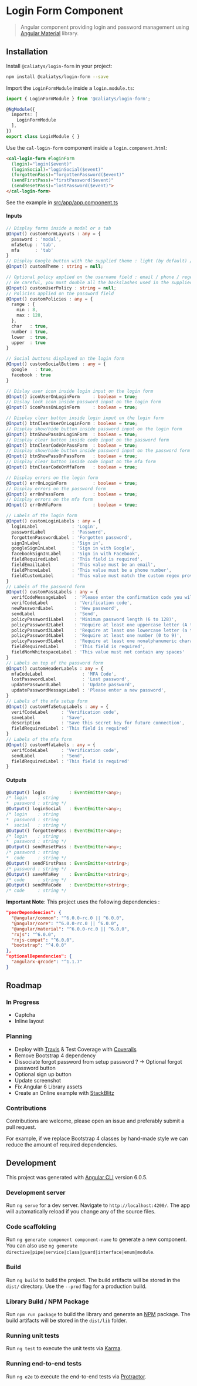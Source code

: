 # Login Form Component
> Angular component providing login and password management using [Angular Material](https://material.angular.io) library.

## Installation
Install `@caliatys/login-form` in your project:
```sh
npm install @caliatys/login-form --save
```

Import the `LoginFormModule` inside a `login.module.ts`:
```typescript
import { LoginFormModule } from '@caliatys/login-form';

@NgModule({
  imports: [
    LoginFormModule
  ],
})
export class LoginModule { }
```

Use the `cal-login-form` component inside a `login.component.html`:
```html
<cal-login-form #loginForm 
  (login)="login($event)" 
  (loginSocial)="loginSocial($event)" 
  (forgottenPass)="forgottenPassword($event)" 
  (sendFirstPass)="firstPassword($event)" 
  (sendResetPass)="lostPassword($event)">
</cal-login-form>
```

See the example in [src/app/app.component.ts](https://github.com/Caliatys/LoginComponent/blob/master/src/app/app.component.ts)

#### Inputs
```typescript
// Display forms inside a modal or a tab
@Input() customFormLayouts : any = {
  password : 'modal',
  mfaSetup : 'tab',
  mfa      : 'tab'
}
// Display Google button with the supplied theme : light (by default) / dark 
@Input() customTheme : string = null;

// Optional policy applied on the username field : email / phone / regex
// Be careful, you must double all the backslashes used in the supplied regex
@Input() customUserPolicy : string = null;
// Policies applied on the password field
@Input() customPolicies : any = {
  range : {
    min : 8,
    max : 128,
  },
  char   : true,
  number : true,
  lower  : true,
  upper  : true
}

// Social buttons displayed on the login form
@Input() customSocialButtons : any = {
  google   : true,
  facebook : true
}

// Dislay user icon inside login input on the login form
@Input() iconUserOnLoginForm     : boolean = true;
// Dislay lock icon inside password input on the login form
@Input() iconPassOnLoginForm     : boolean = true;

// Display clear button inside login input on the login form
@Input() btnClearUserOnLoginForm : boolean = true;
// Display show/hide button inside password input on the login form
@Input() btnShowPassOnLoginForm  : boolean = true;
// Display clear button inside code input on the password form
@Input() btnClearCodeOnPassForm  : boolean = true;
// Display show/hide button inside password input on the password form
@Input() btnShowPassOnPassForm   : boolean = true;
// Display clear button inside code input on the mfa form
@Input() btnClearCodeOnMfaForm   : boolean = true;

// Display errors on the login form
@Input() errOnLoginForm          : boolean = true;
// Display errors on the password form
@Input() errOnPassForm           : boolean = true;
// Display errors on the mfa form
@Input() errOnMfaForm            : boolean = true;

// Labels of the login form
@Input() customLoginLabels : any = {
  loginLabel             : 'Login',
  passwordLabel          : 'Password',
  forgottenPasswordLabel : 'Forgotten password',
  signInLabel            : 'Sign in',
  googleSignInLabel      : 'Sign in with Google',
  facebookSignInLabel    : 'Sign in with Facebook',
  fieldRequiredLabel     : 'This field is required',
  fieldEmailLabel        : 'This value must be an email',
  fieldPhoneLabel        : 'This value must be a phone number',
  fieldCustomLabel       : 'This value must match the custom regex provided'
}
// Labels of the password form
@Input() customPassLabels : any = {
  verifCodeMessageLabel   : 'Please enter the confirmation code you will receive by email',
  verifCodeLabel          : 'Verification code',
  newPasswordLabel        : 'New password',
  sendLabel               : 'Send',
  policyPassword1Label    : 'Minimum password length (6 to 128)',
  policyPassword2Label    : 'Require at least one uppercase letter (A to Z)',
  policyPassword3Label    : 'Require at least one lowercase letter (a to z)',
  policyPassword4Label    : 'Require at least one number (0 to 9)',
  policyPassword5Label    : 'Require at least one nonalphanumeric character ! @ # $ % ^ & * ( ) _ + - = [ ] { } | \'',
  fieldRequiredLabel      : 'This field is required',
  fieldNonWhitespaceLabel : 'This value must not contain any spaces'
}
// Labels on top of the password form
@Input() customHeaderLabels : any = {
  mfaCodeLabel               : 'MFA Code',
  lostPasswordLabel          : 'Lost password',
  updatePasswordLabel        : 'Update password',
  updatePasswordMessageLabel : 'Please enter a new password',
}
// Labels of the mfa setup form
@Input() customMfaSetupLabels : any = {
  verifCodeLabel     : 'Verification code',
  saveLabel          : 'Save',
  description        : 'Save this secret key for future connection',
  fieldRequiredLabel : 'This field is required'
}
// Labels of the mfa form
@Input() customMfaLabels : any = {
  verifCodeLabel     : 'Verification code',
  sendLabel          : 'Send',
  fieldRequiredLabel : 'This field is required'
}
```

#### Outputs
```typescript
@Output() login         : EventEmitter<any>;
/* login    : string
*  password : string */
@Output() loginSocial   : EventEmitter<any>;
/* login    : string
*  password : string
*  social   : string */
@Output() forgottenPass : EventEmitter<any>;
/* login    : string
*  password : string */
@Output() sendResetPass : EventEmitter<any>;
/* password : string
*  code     : string */
@Output() sendFirstPass : EventEmitter<string>;
/* password : string */
@Output() saveMfaKey    : EventEmitter<string>;
/* code     : string */
@Output() sendMfaCode   : EventEmitter<string>;
/* code     : string */
```

**Important Note**: This project uses the following dependencies :
```json
"peerDependencies": {
  "@angular/common": "^6.0.0-rc.0 || ^6.0.0",
  "@angular/core": "^6.0.0-rc.0 || ^6.0.0",
  "@angular/material": "^6.0.0-rc.0 || ^6.0.0",
  "rxjs": "^6.0.0",
  "rxjs-compat": "^6.0.0",
  "bootstrap": "^4.0.0"
},
"optionalDependencies": {
  "angularx-qrcode": "^1.1.7"
}
```

## Roadmap

### In Progress
- Captcha
- Inline layout

### Planning
- Deploy with [Travis](https://travis-ci.org/) & Test Coverage with [Coveralls](https://coveralls.io/)
- Remove Bootstrap 4 dependency
- Dissociate forgot password from setup password ? -> Optional forgot password button
- Optional sign up button
- Update screenshot
- Fix Angular 6 Library assets
- Create an Online example with [StackBlitz](https://stackblitz.com)

### Contributions

Contributions are welcome, please open an issue and preferably submit a pull request.

For example, if we replace Bootstrap 4 classes by hand-made style we can reduce the amount of required dependencies.

## Development

This project was generated with [Angular CLI](https://github.com/angular/angular-cli) version 6.0.5.

### Development server

Run `ng serve` for a dev server. Navigate to `http://localhost:4200/`. The app will automatically reload if you change any of the source files.

### Code scaffolding

Run `ng generate component component-name` to generate a new component. You can also use `ng generate directive|pipe|service|class|guard|interface|enum|module`.

### Build

Run `ng build` to build the project. The build artifacts will be stored in the `dist/` directory. Use the `--prod` flag for a production build.

### Library Build / NPM Package

Run `npm run package` to build the library and generate an [NPM](https://www.npmjs.com) package.
The build artifacts will be stored in the `dist/lib` folder.

### Running unit tests

Run `ng test` to execute the unit tests via [Karma](https://karma-runner.github.io).

### Running end-to-end tests

Run `ng e2e` to execute the end-to-end tests via [Protractor](http://www.protractortest.org/).